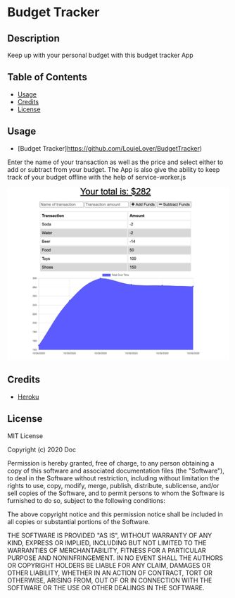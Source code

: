 # Budget Tracker

## Description 

Keep up with your personal budget with this budget tracker App


## Table of Contents

* [Usage](#usage)
* [Credits](#credits)
* [License](#license)


## Usage 

* [Budget Tracker]https://github.com/LouieLover/BudgetTracker)

Enter the name of your transaction as well as the price and select either to add or subtract from your budget. The App is also give the ability to keep track of your budget offline with the help of service-worker.js

![Example Application](https://raw.githubusercontent.com/LouieLover/BudgetTracker/a00e887d5a554c26d12a22a157d6bd77f3b40222/Screen%20Shot%202020-10-26%20at%207.15.37%20PM.png)


## Credits

* [Heroku](https://mighty-woodland-16812.herokuapp.com/)


## License

MIT License

Copyright (c) 2020 Doc 

Permission is hereby granted, free of charge, to any person obtaining a copy of this software and associated documentation files (the "Software"), to deal in the Software without restriction, including without limitation the rights to use, copy, modify, merge, publish, distribute, sublicense, and/or sell copies of the Software, and to permit persons to whom the Software is furnished to do so, subject to the following conditions:

The above copyright notice and this permission notice shall be included in all copies or substantial portions of the Software.

THE SOFTWARE IS PROVIDED "AS IS", WITHOUT WARRANTY OF ANY KIND, EXPRESS OR IMPLIED, INCLUDING BUT NOT LIMITED TO THE WARRANTIES OF MERCHANTABILITY, FITNESS FOR A PARTICULAR PURPOSE AND NONINFRINGEMENT. IN NO EVENT SHALL THE AUTHORS OR COPYRIGHT HOLDERS BE LIABLE FOR ANY CLAIM, DAMAGES OR OTHER LIABILITY, WHETHER IN AN ACTION OF CONTRACT, TORT OR OTHERWISE, ARISING FROM, OUT OF OR IN CONNECTION WITH THE SOFTWARE OR THE USE OR OTHER DEALINGS IN THE SOFTWARE.
